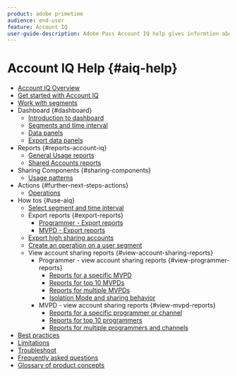 ```yaml
---
product: adobe primetime
audience: end-user
feature: Account IQ
user-guide-description: Adobe Pass Account IQ help gives informtion about the Account IQ components and walks you through user journeys to use the various components. 
---
```

# Account IQ Help {#aiq-help}

+ [Account IQ Overview](/help/accountiq/home.md)
+ [Get started with Account IQ](/help/accountiq/get-started.md)
+ [Work with segments](/help/accountiq/work-with-segments.md)
+ Dashboard {#dashboard}
    + [Introduction to dashboard](/help/accountiq/introduction-dashboard.md)
    + [Segments and time interval](/help/accountiq/segments-timeinterval.md)
    + [Data panels](/help/accountiq/data-panels.md)
    + [Export data panels](help/accountiq/export-data-panels.md)
+ Reports {#reports-account-iq}
    + [General Usage reports](/help/accountiq/general-usage-reports.md)
    + [Shared Accounts reports](/help/accountiq/shared-acc-reports.md)
+ Sharing Components {#sharing-components}
    + [Usage patterns](/help/accountiq/usage-patterns.md)
+ Actions {#further-next-steps-actions}
    + [Operations](/help/accountiq/operations.md)
+ How tos {#use-aiq}
    + [Select segment and time interval](/help/accountiq/howto-select-segment-timeinterval.md)
    + Export reports {#export-reports}
      + [Programmer - Export reports](/help/accountiq/export-segment-metrics-progr.md)
      + [MVPD - Export reports](/help/accountiq/export-segment-metrics-mvpd.md)
    + [Export high sharing accounts](/help/accountiq/export-acc-information.md)
    + [Create an operation on a user segment](/help/accountiq/operation-affecting-user-segment.md)
    + View account sharing reports {#view-account-sharing-reports}
      + Programmer - view account sharing reports {#view-programmer-reports} 
        + [Reports for a specific MVPD](/help/accountiq/reports-for-specific-mvpds.md)
        + [Reports for top 10 MVPDs](/help/accountiq/top-10-mvpd-reports.md)
        + [Reports for multiple MVPDs](viewrep-multiple-mvpd.md)
        + [Isolation Mode and sharing behavior](/help/accountiq/isolation-mode.md)
      + MVPD - view account sharing reports {#view-mvpd-reports}
        + [Reports for a specific programmer or channel](/help/accountiq/reports-for-specific-programmers.md)
        + [Reports for top 10 programmers](/help/accountiq/top-10-programmer-reports.md)
        + [Reports for multiple programmers and channels](viewrep-multiple-programmer.md)  
+ [Best practices](/help/accountiq/best-practices.md)
+ [Limitations](/help/accountiq/limitations.md)
+ [Troubleshoot](/help/accountiq/troubleshoot.md)
+ [Frequently asked questions](/help/accountiq/faq.md)
+ [Glossary of product concepts](/help/accountiq/product-concepts.md)
